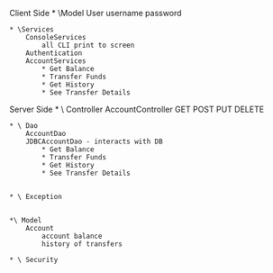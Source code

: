 Client Side
    * \Model
        User
            username
            password
            

    * \Services
        ConsoleServices
            all CLI print to screen
        Authentication
        AccountServices
            * Get Balance
            * Transfer Funds
            * Get History
            * See Transfer Details



Server Side
    * \ Controller
        AccountController
            GET
            POST
            PUT
            DELETE


    * \ Dao
        AccountDao
        JDBCAccountDao - interacts with DB
            * Get Balance
            * Transfer Funds
            * Get History
            * See Transfer Details


    * \ Exception


    *\ Model
        Account
            account balance
            history of transfers

    * \ Security